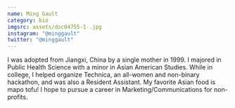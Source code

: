 ```yaml
---
name: Ming Gault
category: bio
imgsrc: assets/dsc04755-1-.jpg
instagram: "@minggault"
twitter: "@minggault"
---
```

I was adopted from Jiangxi, China by a single mother in 1999. I majored in Public Health Science with a minor in Asian American Studies. While in college, I helped organize Technica, an all-women and non-binary hackathon, and was also a Resident Assistant. My favorite Asian food is mapo tofu! I hope to pursue a career in Marketing/Communications for non-profits.
